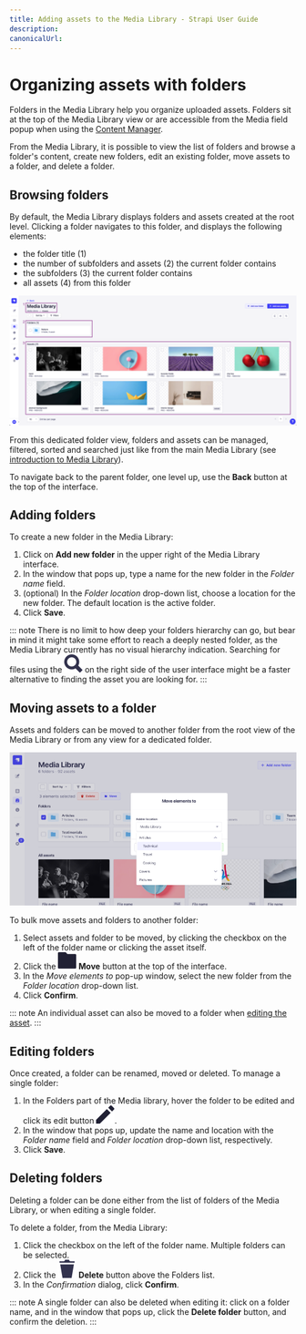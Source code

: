 ```yaml
---
title: Adding assets to the Media Library - Strapi User Guide
description:
canonicalUrl:
---
```


<!-- TODO: update SEO -->

# Organizing assets with folders

Folders in the Media Library help you organize uploaded assets. Folders sit at the top of the Media Library view or are accessible from the Media field popup when using the [Content Manager](/user-docs/latest/content-manager/introduction-to-content-manager.md).

From the Media Library, it is possible to view the list of folders and browse a folder's content, create new folders, edit an existing folder, move assets to a folder, and delete a folder.

## Browsing folders

By default, the Media Library displays folders and assets created at the root level. Clicking a folder navigates to this folder, and displays the following elements:

- the folder title (1)
- the number of subfolders and assets (2) the current folder contains
- the subfolders (3) the current folder contains
- all assets (4) from this folder

<!-- TODO: replace screenshot -->
![🏞 screenshot - Media library one folder deep, with back button and updated folder title](../assets/media-library/media-library_folder-content.png)

From this dedicated folder view, folders and assets can be managed, filtered, sorted and searched just like from the main Media Library (see [introduction to Media Library](/user-docs/latest/media-library/introduction-to-media-library.md)).

To navigate back to the parent folder, one level up, use the **Back** button at the top of the interface.
<!-- ? how does it work when you go deeper into the folder hierarchy? do you go back up one-level or back to the ML root? -->

## Adding folders

To create a new folder in the Media Library:

1. Click on **Add new folder** in the upper right of the Media Library interface.
2. In the window that pops up, type a name for the new folder in the _Folder name_ field.
3. (optional) In the _Folder location_ drop-down list, choose a location for the new folder. The default location is the active folder.
4. Click **Save**.

::: note
There is no limit to how deep your folders hierarchy can go, but bear in mind it might take some effort to reach a deeply nested folder, as the Media Library currently has no visual hierarchy indication. Searching for files using the ![Search icon](../assets/icons/search.svg) on the right side of the user interface might be a faster alternative to finding the asset you are looking for.
:::

## Moving assets to a folder

Assets and folders can be moved to another folder from the root view of the Media Library or from any view for a dedicated folder.

<!-- TODO: replace screenshot -->
![🏞 screenshot - "Move elements to" popup](../assets/media-library/media-library_move-assets.png)

To bulk move assets and folders to another folder:

1. Select assets and folder to be moved, by clicking the checkbox on the left of the folder name or clicking the asset itself.
2. Click the ![Move icon](../assets/icons/move.svg) **Move** button at the top of the interface.
3. In the _Move elements to_ pop-up window, select the new folder from the _Folder location_ drop-down list.
4. Click **Confirm**.

::: note
An individual asset can also be moved to a folder when [editing the asset](/user-docs/latest/media-library/managing-assets.md).
:::

## Editing folders

Once created, a folder can be renamed, moved or deleted. To manage a single folder:

1. In the Folders part of the Media library, hover the folder to be edited and click its edit button ![Edit icon](../assets/icons/edit.svg).
2. In the window that pops up, update the name and location with the _Folder name_ field and _Folder location_ drop-down list, respectively.
3. Click **Save**.

## Deleting folders

Deleting a folder can be done either from the list of folders of the Media Library, or when editing a single folder.

To delete a folder, from the Media Library:

1. Click the checkbox on the left of the folder name. Multiple folders can be selected.
2. Click the ![Delete icon](../assets/icons/delete.svg) **Delete** button above the Folders list.
3. In the _Confirmation_ dialog, click **Confirm**.

::: note
A single folder can also be deleted when editing it: click on a folder name, and in the window that pops up, click the **Delete folder** button, and confirm the deletion.
:::
